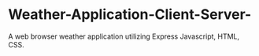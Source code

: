 # Weather-Application-Client-Server-
A web browser weather application utilizing Express Javascript, HTML, CSS.
